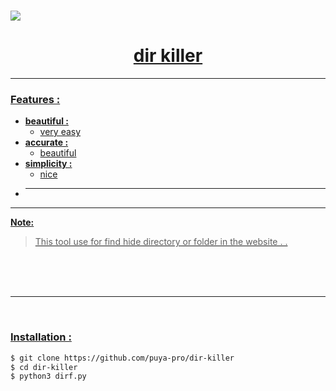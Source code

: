 <h1><a href="https://github.com/pop-hacker313/badserver"><img src="[https://github.com/user-attachments/assets/dadaf61e-2544-470d-b3a5-7c25e002c4d9](https://i.postimg.cc/hjXDh012/poster.png)" </a></h1>
<h1 align="center">dir killer</h1>

<hr>

### Features :
- **beautiful :**
  - very easy
- **accurate :**
  - beautiful
- **simplicity :**
  - nice
- ****

<hr>

**Note:**
>This tool use for find hide directory or folder in the website . .

<br>
<br>

<!--### Some picture of this tool:-->
<!--<img width="30%" src="https://github.com/user-attachments/assets/8de6268b-3df2-49d3-bace-78602a3887f1">-->
<!-- <img width="25%" src="https://github.com/user-attachments/assets/f414df86-61da-410e-9d56-26381a08744e"> -->
<!-- <img width="30%" src="https://github.com/user-attachments/assets/bef69cba-3f1c-41fc-b580-3ae2a77e237c"> -->
<!-- <img width="30%" src="https://github.com/user-attachments/assets/064561e9-59f8-4452-8e32-b69843c6f4c7"> -->
<br>
<hr>
<br>

### Installation :
```bash
$ git clone https://github.com/puya-pro/dir-killer
$ cd dir-killer
$ python3 dirf.py
```
